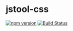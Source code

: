 jstool-css
============

[![npm version](https://badge.fury.io/js/jstool-css.svg)](http://badge.fury.io/js/jstool-css) [![Build Status](https://travis-ci.org/jstools/css.js.svg?branch=master)](https://travis-ci.org/jstools/css.js) 
